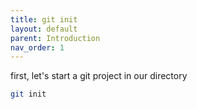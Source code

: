 ```yaml
---
title: git init
layout: default
parent: Introduction
nav_order: 1
---
```


first, let's start a git project in our directory

```bash
git init
```